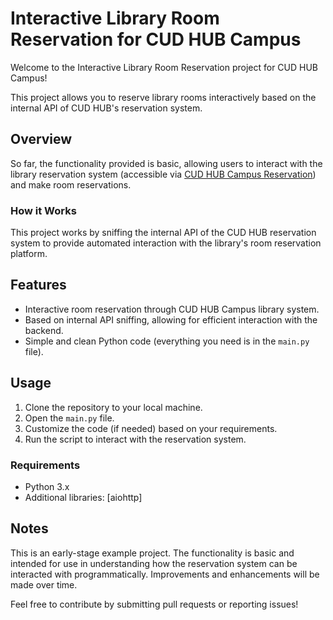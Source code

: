 # Interactive Library Room Reservation for CUD HUB Campus

Welcome to the Interactive Library Room Reservation project for CUD HUB Campus!

This project allows you to reserve library rooms interactively based on the internal API of CUD HUB's reservation system.

## Overview

So far, the functionality provided is basic, allowing users to interact with the library reservation system (accessible via [CUD HUB Campus Reservation](https://cud.libcal.com/reserve)) and make room reservations.

### How it Works

This project works by sniffing the internal API of the CUD HUB reservation system to provide automated interaction with the library's room reservation platform.

## Features

- Interactive room reservation through CUD HUB Campus library system.
- Based on internal API sniffing, allowing for efficient interaction with the backend.
- Simple and clean Python code (everything you need is in the `main.py` file).

## Usage

1. Clone the repository to your local machine.
2. Open the `main.py` file.
3. Customize the code (if needed) based on your requirements.
4. Run the script to interact with the reservation system.

### Requirements

- Python 3.x
- Additional libraries: [aiohttp]

## Notes

This is an early-stage example project. The functionality is basic and intended for use in understanding how the reservation system can be interacted with programmatically. Improvements and enhancements will be made over time.

Feel free to contribute by submitting pull requests or reporting issues!


